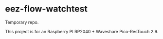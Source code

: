 # eez-flow-watchtest

Temporary repo.

This project is for an Raspberry PI RP2040 + Waveshare Pico-ResTouch 2.9.
